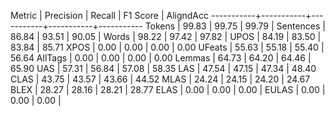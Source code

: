 Metric     | Precision |    Recall |  F1 Score | AligndAcc
-----------+-----------+-----------+-----------+-----------
Tokens     |     99.83 |     99.75 |     99.79 |
Sentences  |     86.84 |     93.51 |     90.05 |
Words      |     98.22 |     97.42 |     97.82 |
UPOS       |     84.19 |     83.50 |     83.84 |     85.71
XPOS       |      0.00 |      0.00 |      0.00 |      0.00
UFeats     |     55.63 |     55.18 |     55.40 |     56.64
AllTags    |      0.00 |      0.00 |      0.00 |      0.00
Lemmas     |     64.73 |     64.20 |     64.46 |     65.90
UAS        |     57.31 |     56.84 |     57.08 |     58.35
LAS        |     47.54 |     47.15 |     47.34 |     48.40
CLAS       |     43.75 |     43.57 |     43.66 |     44.52
MLAS       |     24.24 |     24.15 |     24.20 |     24.67
BLEX       |     28.27 |     28.16 |     28.21 |     28.77
ELAS       |      0.00 |      0.00 |      0.00 |
EULAS      |      0.00 |      0.00 |      0.00 |
